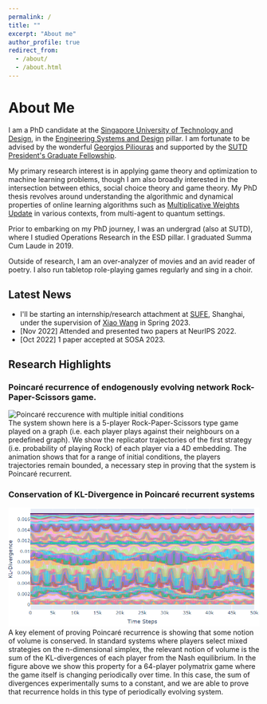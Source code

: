 ```yaml
---
permalink: /
title: ""
excerpt: "About me"
author_profile: true
redirect_from: 
  - /about/
  - /about.html
---
```


# About Me

I am a PhD candidate at the [Singapore University of Technology and Design](https://sutd.edu.sg), in the [Engineering Systems and Design](https://esd/sutd.edu.sg) pillar. I am fortunate to be advised by the wonderful [Georgios Piliouras](https://people.sutd.edu.sg/~georgios/) and supported by the [SUTD President's Graduate Fellowship](https://sutd.edu.sg/Admissions/Graduate/Scholarships).

My primary research interest is in applying game theory and optimization to machine learning problems, though I am also broadly interested in the intersection between ethics, social choice theory and game theory. My PhD thesis revolves around understanding the algorithmic and dynamical properties of online learning algorithms such as [Multiplicative Weights Update](https://en.wikipedia.org/wiki/Multiplicative_weight_update_method) in various contexts, from multi-agent to quantum settings.

Prior to embarking on my PhD journey, I was an undergrad (also at SUTD), where I studied Operations Research in the ESD pillar. I graduated Summa Cum Laude in 2019.

Outside of research, I am an over-analyzer of movies and an avid reader of poetry. I also run tabletop role-playing games regularly and sing in a choir.

## Latest News
- I'll be starting an internship/research attachment at [SUFE](https://itcs.sufe.edu.cn/), Shanghai, under the supervision of [Xiao Wang](https://xiiaowang.github.io/) in Spring 2023.
- [Nov 2022] Attended and presented two papers at NeurIPS 2022.
- [Oct 2022] 1 paper accepted at SOSA 2023.

## Research Highlights
<!-- ![Gif example]("files/egtsquared.gif") -->
### Poincaré recurrence of endogenously evolving network Rock-Paper-Scissors game.
<!-- <figure> -->
<img class="align-center" src="files/egtsquared.gif" alt="Poincaré reccurence with multiple initial conditions" width="600" height=auto display=block margin=auto/> 
<figcaption>The system shown here is a 5-player Rock-Paper-Scissors type game played on a graph (i.e. each player plays against their neighbours on a predefined graph). We show the replicator trajectories of the first strategy (i.e. probability of playing Rock) of each player via a 4D embedding. The animation shows that for a range of initial conditions, the players trajectories remain bounded, a necessary step in proving that the system is Poincaré recurrent.</figcaption>
<!-- </figure> -->

<p></p>

### Conservation of KL-Divergence in Poincaré recurrent systems
<img class="align-center" src="files/onlinelearningperiodic.PNG" alt="Poincaré reccurence with multiple initial conditions" border-radius="5px" width="600" height=auto display=block margin=auto/> 
<figcaption>A key element of proving Poincaré recurrence is showing that some notion of volume is conserved. In standard systems where players select mixed strategies on the n-dimensional simplex, the relevant notion of volume is the sum of the KL-divergences of each player from the Nash equilibrium. In the figure above we show this property for a 64-player polymatrix game where the game itself is changing periodically over time. In this case, the sum of divergences experimentally sums to a constant, and we are able to prove that recurrence holds in this type of periodically evolving system.</figcaption>



